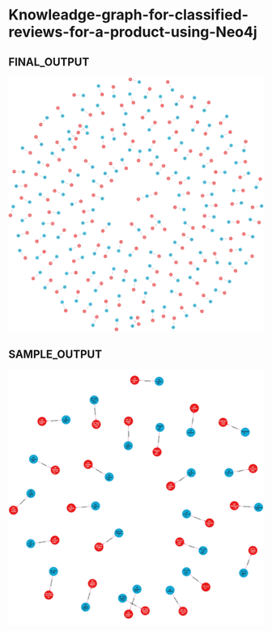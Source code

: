 # Knowleadge-graph-for-classified-reviews-for-a-product-using-Neo4j

## FINAL_OUTPUT

![alt FINAL_OUTPUT](https://github.com/VattamBhavaniPrasad5i5/Knowleadge-graph-for-classified-reviews-for-a-product-using-Neo4j/blob/main/FINAL_OUTPUT.jpg)

## SAMPLE_OUTPUT
![alt SAMPLE_OUTPUT](https://github.com/VattamBhavaniPrasad5i5/Knowleadge-graph-for-classified-reviews-for-a-product-using-Neo4j/blob/main/SAMPLE_OUTPUT.jpg)

